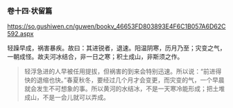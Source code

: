 ### 卷十四·状留篇
https://so.gushiwen.cn/guwen/bookv_46653FD803893E4F6C1B057A6D62C592.aspx

轻躁早成，祸害暴疾。故曰：其进锐者，退速。阳温阴寒，历月乃至；灾变之气，一朝成怪。故夫河冰结合，非一日之寒；积土成山，非斯须之作。
>轻浮急进的人早被任用提拔，但祸害的到来会特别迅速。所以说：“前进得快的退缩也快。”春夏秋冬，要经过几个月才会变更，而灾变的气，一个早晨就会发生不可想象的事。所以黄河的水结冰，不是一天寒冷能形成；把土堆成山，不是一会儿就可以弄成。
